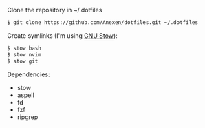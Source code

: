 Clone the repository in ~/.dotfiles

```bash
$ git clone https://github.com/Anexen/dotfiles.git ~/.dotfiles
```

Create symlinks (I'm using [GNU Stow](https://www.gnu.org/software/stow/)):

```bash
$ stow bash
$ stow nvim
$ stow git
```

Dependencies:
* stow
* aspell
* fd
* fzf
* ripgrep
